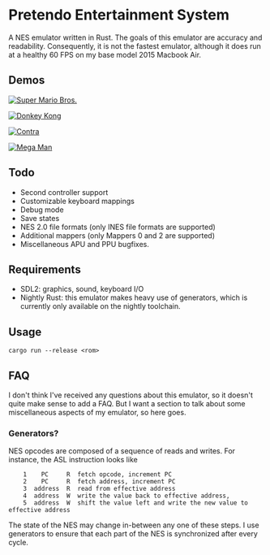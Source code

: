# Pretendo Entertainment System

A NES emulator written in Rust. The goals of this emulator are accuracy and readability. Consequently, it is not the fastest emulator, although it does run at a healthy 60 FPS on my base model 2015 Macbook Air.

## Demos

[![Super Mario Bros.](https://i.gyazo.com/03d0ff27a57cd58624a9ddaf848e0b33.gif)](https://gyazo.com/03d0ff27a57cd58624a9ddaf848e0b33)

[![Donkey Kong](https://i.gyazo.com/7776e4cd783c69e54f49de8d156ae795.gif)](https://gyazo.com/7776e4cd783c69e54f49de8d156ae795)

[![Contra](https://i.gyazo.com/51a6abe2cc313fde4540dfc227ba204a.gif)](https://gyazo.com/51a6abe2cc313fde4540dfc227ba204a)

[![Mega Man](https://i.gyazo.com/71d01fcddde4a8a4244dde9556e82ed8.gif)](https://gyazo.com/71d01fcddde4a8a4244dde9556e82ed8)

## Todo
- Second controller support
- Customizable keyboard mappings
- Debug mode
- Save states
- NES 2.0 file formats (only INES file formats are supported)
- Additional mappers (only Mappers 0 and 2 are supported)
- Miscellaneous APU and PPU bugfixes.

## Requirements

- SDL2: graphics, sound, keyboard I/O
- Nightly Rust: this emulator makes heavy use of generators, which is currently only available on the nightly toolchain.

## Usage

```
cargo run --release <rom>
```

## FAQ

I don't think I've received any questions about this emulator, so it doesn't quite make sense to add a FAQ. But I want a section to talk about some miscellaneous aspects of my emulator, so here goes.

### Generators?

NES opcodes are composed of a sequence of reads and writes. For instance, the ASL instruction looks like

        1    PC     R  fetch opcode, increment PC
        2    PC     R  fetch address, increment PC
        3  address  R  read from effective address
        4  address  W  write the value back to effective address,
        5  address  W  shift the value left and write the new value to effective address

The state of the NES may change in-between any one of these steps. I use generators to ensure that each part of the NES is synchronized after every cycle.
